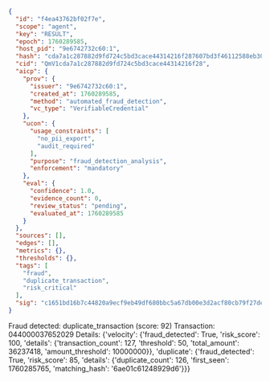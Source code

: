 ```json
{
  "id": "f4ea43762bf02f7e",
  "scope": "agent",
  "key": "RESULT",
  "epoch": 1760289585,
  "host_pid": "9e6742732c60:1",
  "hash": "cda7a1c287882d9fd724c5bd3cace44314216f287607bd3f46112588eb30cf52",
  "cid": "QmV1cda7a1c287882d9fd724c5bd3cace44314216f28",
  "aicp": {
    "prov": {
      "issuer": "9e6742732c60:1",
      "created_at": 1760289585,
      "method": "automated_fraud_detection",
      "vc_type": "VerifiableCredential"
    },
    "ucon": {
      "usage_constraints": [
        "no_pii_export",
        "audit_required"
      ],
      "purpose": "fraud_detection_analysis",
      "enforcement": "mandatory"
    },
    "eval": {
      "confidence": 1.0,
      "evidence_count": 0,
      "review_status": "pending",
      "evaluated_at": 1760289585
    }
  },
  "sources": [],
  "edges": [],
  "metrics": {},
  "thresholds": {},
  "tags": [
    "fraud",
    "duplicate_transaction",
    "risk_critical"
  ],
  "sig": "c1651bd16b7c44820a9ecf9eb49df680bbc5a67db00e3d2acf80cb79f27dec7b"
}
```

Fraud detected: duplicate_transaction (score: 92)
Transaction: 044000037652029
Details: {'velocity': {'fraud_detected': True, 'risk_score': 100, 'details': {'transaction_count': 127, 'threshold': 50, 'total_amount': 36237418, 'amount_threshold': 10000000}}, 'duplicate': {'fraud_detected': True, 'risk_score': 85, 'details': {'duplicate_count': 126, 'first_seen': 1760285765, 'matching_hash': '6ae01c61248929d6'}}}